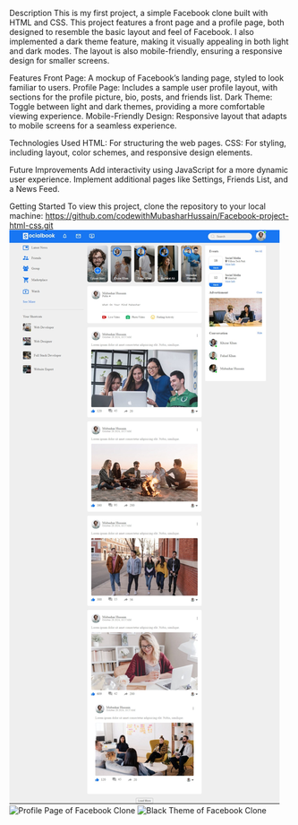 Description
This is my first project, a simple Facebook clone built with HTML and CSS. This project features a front page and a profile page, both designed to resemble the basic layout and feel of Facebook. I also implemented a dark theme feature, making it visually appealing in both light and dark modes. The layout is also mobile-friendly, ensuring a responsive design for smaller screens.

Features
Front Page: A mockup of Facebook’s landing page, styled to look familiar to users.
Profile Page: Includes a sample user profile layout, with sections for the profile picture, bio, posts, and friends list.
Dark Theme: Toggle between light and dark themes, providing a more comfortable viewing experience.
Mobile-Friendly Design: Responsive layout that adapts to mobile screens for a seamless experience.

Technologies Used
HTML: For structuring the web pages.
CSS: For styling, including layout, color schemes, and responsive design elements.

Future Improvements
Add interactivity using JavaScript for a more dynamic user experience.
Implement additional pages like Settings, Friends List, and a News Feed.

Getting Started
To view this project, clone the repository to your local machine:
https://github.com/codewithMubasharHussain/Facebook-project-html-css.git
![Front Page of Facebook Clone](https://github.com/codewithMubasharHussain/Facebook-project-html-css/blob/main/facebook-clone.jpeg)
![Profile Page of Facebook Clone](https://github.com/your-username/facebook-clone/blob/main/profile-page.png)
![Black Theme of Facebook Clone](https://github.com/your-username/facebook-clone/blob/main/profile-page.png)

